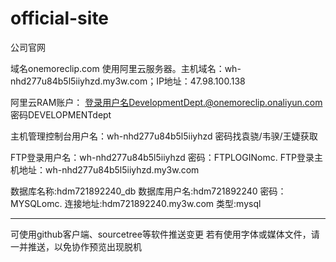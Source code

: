 # official-site
公司官网

域名onemoreclip.com
使用阿里云服务器。主机域名：wh-nhd277u84b5l5iiyhzd.my3w.com；IP地址：47.98.100.138

阿里云RAM账户：
登录用户名DevelopmentDept.@onemoreclip.onaliyun.com
密码DEVELOPMENTdept

主机管理控制台用户名：wh-nhd277u84b5l5iiyhzd
密码找袁骁/韦骙/王婕获取

FTP登录用户名：wh-nhd277u84b5l5iiyhzd
密码：FTPLOGINomc.
FTP登录主机地址：wh-nhd277u84b5l5iiyhzd.my3w.com

数据库名称:hdm721892240_db
数据库用户名:hdm721892240
密码：MYSQLomc.
连接地址:hdm721892240.my3w.com
类型:mysql

-------------------------------------------------------------
可使用github客户端、sourcetree等软件推送变更
若有使用字体或媒体文件，请一并推送，以免协作预览出现脱机
